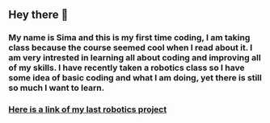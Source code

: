 ## Hey there 🐬
### My name is **Sima** and this is my first time coding, I am taking class because the course seemed cool when I read about it. I am very intrested in learning all about coding and improving all of my skills. I have recently taken a robotics class so I have some idea of basic coding and what I am doing, yet there is still so much I want to learn.
### [Here is a link of my last robotics project](https://drive.google.com/file/d/1gfWwSqtNetqFYWXZF32nCUpfigkFU7Zi/view?usp=sharing)

[logo]: (https://www.google.com/searchq=fish&source=lnms&tbm=isch&sa=X&ved=2ahUKEwiosOimkcr9AhXiV6QEHTGvA9QQ_AUoAXoECAEQAw&biw=1440&bih=701&dpr=2#imgrc=1aDUSVCB_bCt2M)

<!--
**simatabbaa/simatabbaa** is a ✨ _special_ ✨ repository because its `README.md` (this file) appears on your GitHub profile.

